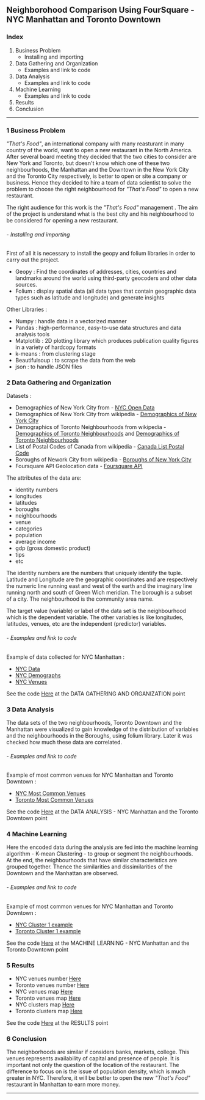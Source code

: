 ## Neighborohood Comparison Using FourSquare - NYC Manhattan and Toronto Downtown

### Index
1. Business Problem
    - Installing and importing
2. Data Gathering and Organization
    - Examples and link to code 
3. Data Analysis
    - Examples and link to code 
4. Machine Learning
    - Examples and link to code 
5. Results
6. Conclusion

---

### 1 Business Problem
*"That's Food"*, an international company with many reasturant in many country of the world, want to open a new restaurant in the North America. After several board meeting they decided that the two cities to consider are  New York and Toronto, but doesn't know which one of these two neighbourhoods, the Manhattan and the Downtown in the New York City and the Toronto City respectively, is better to open or site a company or business. Hence they decided to hire a team of data scientist to solve the problem to choose the right neighbourhood for *"That's Food"* to open a new restaurant.  

The right audience for this work is the *"That's Food"* management .
The aim of the project is understand what is the best city and his neighbourhood to be considered for opening a new restaurant.

###### - Installing and importing
First of all it is necessary to install the geopy and folium libraries in order to carry out the project.

- Geopy : Find the coordinates of addresses, cities, countries and landmarks around the world using third-party geocoders and other data sources.
- Folium : display spatial data (all data types that contain geographic data types such as latitude and longitude) and generate insights

Other Libraries :
- Numpy         : handle data in a vectorized manner
- Pandas        : high-performance, easy-to-use data structures and data analysis tools
- Matplotlib    : 2D plotting library which produces publication quality figures in a variety of hardcopy formats
- k-means       : from clustering stage
- Beautifulsoup : to scrape the data from the web
- json          : to handle JSON files

### 2 Data Gathering and Organization     
Datasets :

- Demographics of New York City from - [NYC Open Data](https://opendata.cityofnewyork.us/)
- Demographics of New York City from wikipedia - [Demographics of New York City](https://en.wikipedia.org/wiki/Demographics_of_New_York_City)
- Demographics of Toronto Neighbourhoods from wikipedia - [Demographics of Toronto Neighbourhoods](https://en.wikipedia.org/wiki/Demographics_of_Toronto) and [Demographics of Toronto Neighbourhoods](https://en.wikipedia.org/wiki/Demographics_of_Toronto_neighbourhoods)
- List of Postal Codes of Canada from wikipedia - [Canada List Postal Code](https://en.wikipedia.org/wiki/List_of_postal_codes_of_Canada:_M)
- Boroughs of Nework City from wikipedia - [Boroughs of New York City](https://en.wikipedia.org/wiki/Boroughs_of_New_York_City)
- Foursquare API Geolocation data - [Foursquare API](https://it.foursquare.com/)

The attributes of the data are:

- identity numbers
- longitudes
- latitudes
- boroughs
- neighbourhoods
- venue
- categories
- population
- average income
- gdp (gross domestic product)
- tips
- etc

The identity numbers are the numbers that uniquely identify the tuple. Latitude and Longitude are the geographic coordinates 
and are respectively the numeric line running east and west of the earth and the imaginary line running north and south of Green Wich meridian. The borough is a subset of a city. The neighbourhood is the community area name.

The target value (variable) or label of the data set is the neighbourhood which is the dependent variable. The other variables is like longitudes, latitudes, venues, etc are the independent (predictor) variables.

###### - Examples and link to code
Example of data collected for NYC Manhattan : 
- [NYC Data](https://github.com/antoloanto/appliedDScap/blob/master/week5source/0-data.JPG)
- [NYC Demographs](https://github.com/antoloanto/appliedDScap/blob/master/week5source/1-demograph.JPG)
- [NYC Venues](https://github.com/antoloanto/appliedDScap/blob/master/week5source/3-venues.JPG)

See the code [Here](https://github.com/antoloanto/appliedDScap/blob/master/AppliedDS_Capstone-BattleofNeighborhoods.ipynb) at the DATA GATHERING AND ORGANIZATION point
      
### 3 Data Analysis
The data sets of the two neighbourhoods, Toronto Downtown and the Manhattan were visualized to gain knowledge of the distribution of variables and the neighbourhoods in the Boroughs, using folium library. Later it was checked how much these data are correlated.

###### - Examples and link to code
Example of most common venues for NYC Manhattan and Toronto Downtown : 
- [NYC Most Common Venues](https://github.com/antoloanto/appliedDScap/blob/master/week5source/4-nyc-common.JPG)
- [Toronto Most Common Venues](https://github.com/antoloanto/appliedDScap/blob/master/week5source/1-Toronto-common.JPG)

See the code [Here](https://github.com/antoloanto/appliedDScap/blob/master/AppliedDS_Capstone-BattleofNeighborhoods.ipynb) at the DATA ANALYSIS - NYC Manhattan and the Toronto Downtown point

### 4 Machine Learning
Here the encoded data during the analysis are fed into the machine learning algorithm - K-mean Clustering - to group or segment the neighbourhoods. At the end, the neighbourhoods that have similar characteristics are grouped together. Thence the similarities and dissimilarities of the Downtown and the Manhattan are observed.

###### - Examples and link to code
Example of most common venues for NYC Manhattan and Toronto Downtown : 
- [NYC Cluster 1 example](https://github.com/antoloanto/appliedDScap/blob/master/week5source/5-nyc-cl.JPG)
- [Toronto Cluster 1 example](https://github.com/antoloanto/appliedDScap/blob/master/week5source/2-toronto-clus.JPG)

See the code [Here](https://github.com/antoloanto/appliedDScap/blob/master/AppliedDS_Capstone-BattleofNeighborhoods.ipynb) at the MACHINE LEARNING - NYC Manhattan and the Toronto Downtown point
### 5 Results
- NYC venues number [Here](https://github.com/antoloanto/appliedDScap/blob/master/week5source/7-num-venus.JPG)
- Toronto venues number [Here](https://github.com/antoloanto/appliedDScap/blob/master/week5source/4-venues-list.JPG)
- NYC venues map [Here](https://github.com/antoloanto/appliedDScap/blob/master/week5source/6-nyc-map.JPG)
- Toronto venues map [Here](https://github.com/antoloanto/appliedDScap/blob/master/week5source/3-toronto-map.JPG)
- NYC clusters map [Here](https://github.com/antoloanto/appliedDScap/blob/master/week5source/8-nyc-map2.JPG)
- Toronto clusters map [Here](https://github.com/antoloanto/appliedDScap/blob/master/week5source/5-toronto-map2.JPG)

See the code [Here](https://github.com/antoloanto/appliedDScap/blob/master/AppliedDS_Capstone-BattleofNeighborhoods.ipynb) at the RESULTS point

### 6 Conclusion
The neighborhoods are similar if considers banks, markets, college. This venues represents availability of capital and presence of people. It is important not only the question of the location of the restaurant. 
The difference to focus on is the issue of population density, which is much greater in NYC.
Therefore, it will be better to open the new *"That's Food"* restaurant in Manhattan to earn more money.

---

